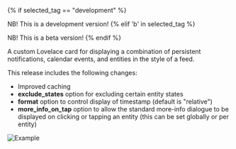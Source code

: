 {% if selected_tag == "development" %}

NB! This is a development version!
{% elif 'b' in selected_tag %}

NB! This is a beta version!
{% endif %} 

A custom Lovelace card for displaying a combination of persistent notifications, calendar events, and entities in the style of a feed.

This release includes the following changes:

* Improved caching
* **exclude_states** option for excluding certain entity states
* **format** option to control display of timestamp (default is "relative")
* **more_info_on_tap** option to allow the standard more-info dialogue to be displayed on clicking or tapping an entity (this can be set globally or per entity)

![Example](https://user-images.githubusercontent.com/2099542/53899297-d0abb580-4031-11e9-8357-ac45c71e95f5.png)
